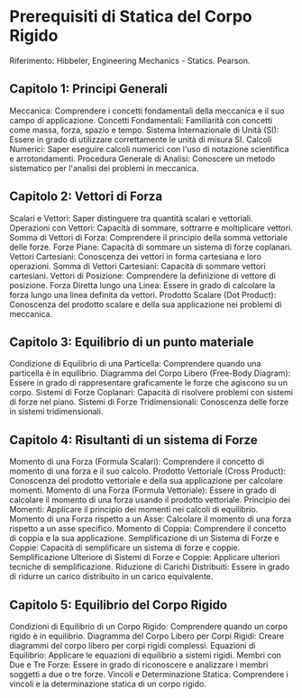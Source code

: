# Prerequisiti di Statica del Corpo Rigido

Riferimento: Hibbeler, Engineering Mechanics - Statics. Pearson.

## Capitolo 1: Principi Generali
Meccanica: Comprendere i concetti fondamentali della meccanica e il suo campo di applicazione.
Concetti Fondamentali: Familiarità con concetti come massa, forza, spazio e tempo.
Sistema Internazionale di Unità (SI): Essere in grado di utilizzare correttamente le unità di misura SI.
Calcoli Numerici: Saper eseguire calcoli numerici con l'uso di notazione scientifica e arrotondamenti.
Procedura Generale di Analisi: Conoscere un metodo sistematico per l'analisi dei problemi in meccanica.

## Capitolo 2: Vettori di Forza
Scalari e Vettori: Saper distinguere tra quantità scalari e vettoriali.
Operazioni con Vettori: Capacità di sommare, sottrarre e moltiplicare vettori.
Somma di Vettori di Forza: Comprendere il principio della somma vettoriale delle forze.
Forze Piane: Capacità di sommare un sistema di forze coplanari.
Vettori Cartesiani: Conoscenza dei vettori in forma cartesiana e loro operazioni.
Somma di Vettori Cartesiani: Capacità di sommare vettori cartesiani.
Vettori di Posizione: Comprendere la definizione di vettore di posizione.
Forza Diretta lungo una Linea: Essere in grado di calcolare la forza lungo una linea definita da vettori.
Prodotto Scalare (Dot Product): Conoscenza del prodotto scalare e della sua applicazione nei problemi di meccanica.

## Capitolo 3: Equilibrio di un punto materiale
Condizione di Equilibrio di una Particella: Comprendere quando una particella è in equilibrio.
Diagramma del Corpo Libero (Free-Body Diagram): Essere in grado di rappresentare graficamente le forze che agiscono su un corpo.
Sistemi di Forze Coplanari: Capacità di risolvere problemi con sistemi di forze nel piano.
Sistemi di Forze Tridimensionali: Conoscenza delle forze in sistemi tridimensionali.

## Capitolo 4: Risultanti di un sistema di Forze
Momento di una Forza (Formula Scalari): Comprendere il concetto di momento di una forza e il suo calcolo.
Prodotto Vettoriale (Cross Product): Conoscenza del prodotto vettoriale e della sua applicazione per calcolare momenti.
Momento di una Forza (Formula Vettoriale): Essere in grado di calcolare il momento di una forza usando il prodotto vettoriale.
Principio dei Momenti: Applicare il principio dei momenti nei calcoli di equilibrio.
Momento di una Forza rispetto a un Asse: Calcolare il momento di una forza rispetto a un asse specifico.
Momento di Coppia: Comprendere il concetto di coppia e la sua applicazione.
Semplificazione di un Sistema di Forze e Coppie: Capacità di semplificare un sistema di forze e coppie.
Semplificazione Ulteriore di Sistemi di Forze e Coppie: Applicare ulteriori tecniche di semplificazione.
Riduzione di Carichi Distribuiti: Essere in grado di ridurre un carico distribuito in un carico equivalente.

## Capitolo 5: Equilibrio del Corpo Rigido
Condizioni di Equilibrio di un Corpo Rigido: Comprendere quando un corpo rigido è in equilibrio.
Diagramma del Corpo Libero per Corpi Rigidi: Creare diagrammi del corpo libero per corpi rigidi complessi.
Equazioni di Equilibrio: Applicare le equazioni di equilibrio a sistemi rigidi.
Membri con Due e Tre Forze: Essere in grado di riconoscere e analizzare i membri soggetti a due o tre forze.
Vincoli e Determinazione Statica: Comprendere i vincoli e la determinazione statica di un corpo rigido.
